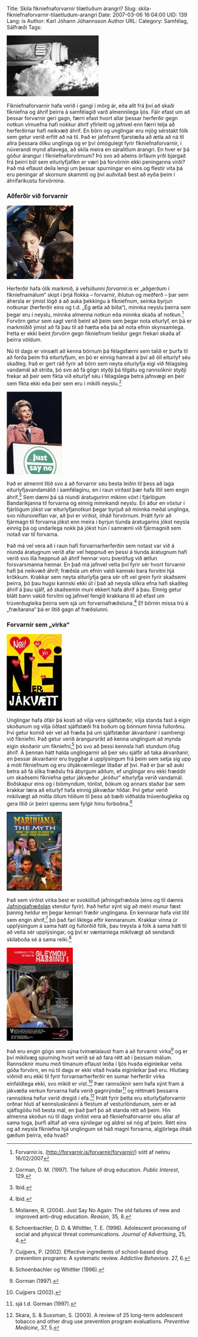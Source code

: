 Title: Skila fíkniefnaforvarnir tilætluðum árangri?
Slug: skila-fikniefnaforvarnir-tilaetludum-arangri
Date: 2007-03-06 16:04:00
UID: 139
Lang: is
Author: Karl Jóhann Jóhannsson
Author URL: 
Category: Samfélag, Sálfræði
Tags: 

![Kókaín](305.jpg)

Fíkniefnaforvarnir hafa verið í gangi í mörg ár, eða allt frá því að skaði fíkniefna og áhrif þeirra á samfélagið varð almennilega ljós. Fáir efast um að þessar forvarnir geri gagn, færri efast hvort allar þessar herferðir gegn notkun vímuefna hafi nokkur áhrif yfirleitt og jafnvel enn færri telja að herferðirnar hafi neikvæð áhrif. En börn og unglingar eru mjög sérstakt fólk sem getur verið erfitt að ná til. Það er jafnframt fjarstæða að ætla að ná til allra þessara ólíku unglinga og er því ómögulegt fyrir fíkniefnaforvarnir, í núverandi mynd allavega, að skila meira en sáralitlum árangri. En hver er þá góður árangur í fíkniefnaforvörnum? Þó svo að aðeins örfáum yrði bjargað frá þeirri böl sem eiturlyfjafíkn er væri þá forvörnin ekki peninganna virði? Það má eflaust deila lengi um þessar spurningar en eins og flestir vita þá eru peningar af skornum skammti og því auðvitað best að eyða þeim í áhrifaríkustu forvörnina.

### Aðferðir við forvarnir

![Fíkniefnakrakkar](306.jpg)

Herferðir hafa ólík markmið, á vefsíðunni _forvarnir.is_ er „aðgerðum í fíkniefnamálum“ skipt í þrjá flokka – forvarnir, íhlutun og meðferð – þar sem áhersla er ýmist lögð á að auka þekkingu á fíkniefnum, seinka byrjun notkunar (herferðir eins og t.d. „Ég ætla að bíða“), minnka neyslu þeirra sem þegar eru í neyslu, minnka almenna notkun eða minnka skaða af notkun.[^1] Forvörn getur sem sagt verið beint að þeim sem þegar nota eiturlyf, en þá er markmiðið ýmist að fá þau til að hætta eða þá að nota efnin skynsamlega. Þetta er ekki beint _forvörn_ gegn fíkniefnum heldur gegn frekari skaða af þeirra völdum.

Nú til dags er vinsælt að kenna börnum þá félagsfærni sem talið er þurfa til að forða þeim frá eiturlyfjum, en þó er einnig hamrað á því að öll eiturlyf séu skaðleg. Það er gert ráð fyrir að börn sem neyta eiturlyfja eigi við félagsleg vandamál að stríða, þó svo að fá gögn styðji þá tilgátu og rannsóknir styðji frekar að þeir sem fikta við eiturlyf séu í félagslega betra jafnvægi en þeir sem fikta ekki eða þeir sem eru í mikilli neyslu.[^2] 

![Nancy Reagan](308.jpg)

Það er almennt litið svo á að forvarnir séu besta leiðin til þess að laga eiturlyfjavandamálið í samfélaginu, en í raun virðast þær hafa lítil sem engin áhrif.[^3] Sem dæmi þá sá níundi áratugurinn mikinn vöxt í fjárlögum Bandaríkjanna til forvarna og einnig minnkandi neyslu. En áður en vöxtur í fjárlögum jókst var eiturlyfjanotkun þegar byrjuð að minnka meðal unglinga, svo niðursveiflan var, að því er virðist, óháð forvörnum. Þrátt fyrir að fjármagn til forvarna jókst enn meira í byrjun tíunda áratugarins jókst neysla einnig þá og undarlega nokk þá jókst hún í samræmi við fjármagnið sem notað var til forvarna.

Það má vel vera að í raun hafi forvarnarherferðin sem notast var við á níunda áratugnum verið afar vel heppnuð en þessi á tíunda áratugnum hafi verið svo illa heppnuð að áhrif hennar voru þveröfug við ætlun forsvarsmanna hennar. En það má jafnvel velta því fyrir sér hvort forvarnir hafi þá neikvæð áhrif; fræðsla um efnin valdi kannski bara forvitni hjá krökkum. Krakkar sem neyta eiturlyfja gera sér oft vel grein fyrir skaðsemi þeirra, þó þau  hugsi kannski ekki út í það að neysla slíkra efna hafi skaðleg áhrif á þau sjálf, að skaðsemin muni ekkert hafa áhrif á þau. Einnig getur blátt bann vakið forvitni og jafnvel fengið krakkana til að efast um trúverðugleika þeirra sem sjá um forvarnafræðsluna.[^4]  Ef börnin missa trú á „fræðarana“ þá er lítið gagn af fræðslunni.

### Forvarnir sem „virka“

![Nei er jákvætt](309.jpg)

Unglingar hafa ófáir þá kosti að vilja vera sjálfstæðir, vilja standa fast á eigin skoðunum og vilja öðlast sjálfstæði frá boðum og bönnum hinna fullorðnu. Því getur komið sér vel að fræða þá um sjálfstæðar ákvarðanir í samhengi við fíkniefni. Það getur verið árangursríkt að kenna unglingum að mynda eigin skoðanir um fíkniefni,[^5] þó svo að þessi kennsla hafi stundum öfug áhrif. Á þennan hátt halda unglingarnir að þeir séu sjálfir að taka ákvarðanir, en þessar ákvarðanir eru byggðar á upplýsingum frá þeim sem setja sig upp á móti fíkniefnum og eru óhjákvæmilegar litaðar af því. Það er þar að auki betra að fá slíka fræðslu frá ábyrgum aðilum, ef unglingar eru ekki fræddir um skaðsemi fíkniefna getur jákvæður „áróður“ eiturlyfja verið vandamál. Boðskapur eins og í bíómyndum, tónlist, bókum og annars staðar þar sem krakkar læra að eiturlyf hafa einnig jákvæðar hliðar. Því getur verið mikilvægt að miðla öllum hliðum til þess að bæði viðhalda trúverðugleika og gera lítið úr þeirri spennu sem fylgir hinu forboðna.[^6] 

![Maríjúana myth](307.jpg)

Það sem virðist virka best er svokölluð jafningafræðsla (eins og til dæmis [Jafningjafræðslan](http://www.hitthusid.is/category.aspx?catID=595) stendur fyrir). Það hefur sýnt sig að meiri munur fæst þannig heldur en þegar kennari fræðir unglingana. En kennarar hafa víst lítil sem engin áhrif,[^7] þó það fari líklega eftir kennaranum. Krakkar vinna úr upplýsingum á sama hátt og fullorðið fólk, þau treysta á fólk á sama hátt til að veita sér upplýsingar, og því er væntanlega mikilvægt að sendandi skilaboða sé á sama reiki.[^8] 

![Gleymdu hassinu](310.jpg)

Það eru engin gögn sem sýna tvímælalaust fram á að forvarnir virka[^9] og er því mikilvæg spurning hvort verið sé að fara rétt að í þessum málum. Rannsóknir munu með tímanum eflaust leiða í ljós hvaða eiginleikar veita góða forvörn, en nú til dags er ekki vitað hvaða eiginleikar það eru. Hlutlæg viðmið eru ekki til fyrir forvarnarherferðir en sumar herferðir virka einfaldlega ekki, svo mikið er víst.[^10] Þær rannsóknir sem hafa sýnt fram á jákvæða verkun forvarna hafa verið gagnrýndar[^11] og réttmæti þessarra rannsókna hefur verið dregið í efa.[^12] Þrátt fyrir þetta eru eiturlyfjaforvarnir orðnar hluti af kennsluskránni á flestum af vesturlöndunum, sem er að sjálfsgöðu hið besta mál, en það þarf þó að standa rétt að þeim. Hin almenna skoðun nú til dags virðist vera að fíkniefnaforvarnir séu allar af sama toga, þurfi alltaf að vera sýnilegar og aldrei sé nóg af þeim. Rétt eins og að neysla fíkniefna hjá unglingum sé háð magni forvarna, algjörlega óháð gæðum þeirra, eða hvað? 

[^1]: Forvarnir.is. (http://forvarnir.is/forvarnir/forvarnir/) sótt af netinu 16/02/2007

[^2]: Gorman, D. M. (1997). The failure of drug education. _Public Interest_, 129.

[^3]: Ibid.

[^4]: Ibid.

[^5]: Moilanen, R. (2004). Just Say No Again: The old failures of new and improved anti-drug education. _Reason_, 35, 8.

[^6]: Schoenbachler, D. D. & Whittler, T. E. (1996). Adolescent processing of social and physical threat communications. _Journal of Advertising_, 25, 4.

[^7]: Cuijpers, P. (2002). Effective ingredients of school-based drug prevention programs: A systematic review. _Addictive Behaviors_. 27, 6.

[^8]: Schoenbachler og Whittler (1996).

[^9]: Gorman (1997).

[^10]: Cuijpers (2002).

[^11]: sjá t.d. Gorman (1997).

[^12]: Skara, S. & Sussman, S. (2003). A review of 25 long-term adolescent tobacco and other drug use prevention program evaluations. _Preventive Medicine_, 37, 5.

